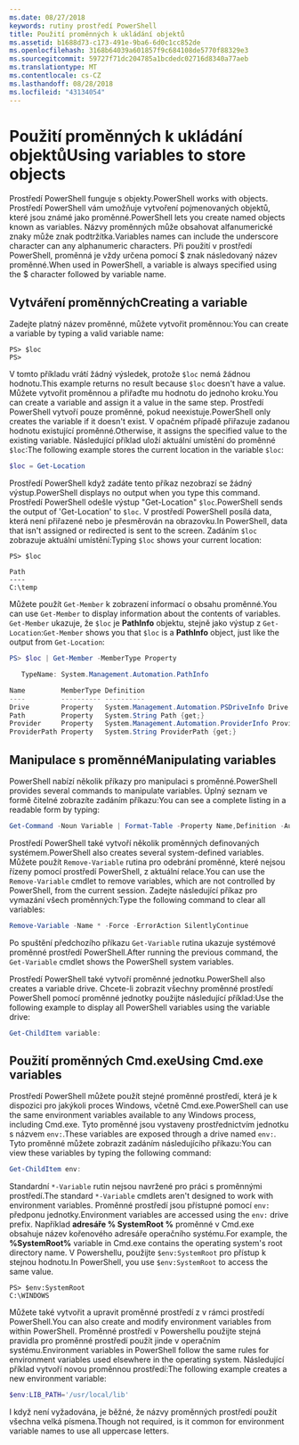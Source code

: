```yaml
---
ms.date: 08/27/2018
keywords: rutiny prostředí PowerShell
title: Použití proměnných k ukládání objektů
ms.assetid: b1688d73-c173-491e-9ba6-6d0c1cc852de
ms.openlocfilehash: 3168b64039a601857f9c684108de5770f88329e3
ms.sourcegitcommit: 59727f71dc204785a1bcdedc02716d8340a77aeb
ms.translationtype: MT
ms.contentlocale: cs-CZ
ms.lasthandoff: 08/28/2018
ms.locfileid: "43134054"
---
```

# <a name="using-variables-to-store-objects"></a><span data-ttu-id="a28fe-103">Použití proměnných k ukládání objektů</span><span class="sxs-lookup"><span data-stu-id="a28fe-103">Using variables to store objects</span></span>

<span data-ttu-id="a28fe-104">Prostředí PowerShell funguje s objekty.</span><span class="sxs-lookup"><span data-stu-id="a28fe-104">PowerShell works with objects.</span></span> <span data-ttu-id="a28fe-105">Prostředí PowerShell vám umožňuje vytvoření pojmenovaných objektů, které jsou známé jako proměnné.</span><span class="sxs-lookup"><span data-stu-id="a28fe-105">PowerShell lets you create named objects known as variables.</span></span>
<span data-ttu-id="a28fe-106">Názvy proměnných může obsahovat alfanumerické znaky může znak podtržítka.</span><span class="sxs-lookup"><span data-stu-id="a28fe-106">Variables names can include the underscore character can any alphanumeric characters.</span></span> <span data-ttu-id="a28fe-107">Při použití v prostředí PowerShell, proměnná je vždy určena pomocí \$ znak následovaný název proměnné.</span><span class="sxs-lookup"><span data-stu-id="a28fe-107">When used in PowerShell, a variable is always specified using the \$ character followed by variable name.</span></span>

## <a name="creating-a-variable"></a><span data-ttu-id="a28fe-108">Vytváření proměnných</span><span class="sxs-lookup"><span data-stu-id="a28fe-108">Creating a variable</span></span>

<span data-ttu-id="a28fe-109">Zadejte platný název proměnné, můžete vytvořit proměnnou:</span><span class="sxs-lookup"><span data-stu-id="a28fe-109">You can create a variable by typing a valid variable name:</span></span>

```
PS> $loc
PS>
```

<span data-ttu-id="a28fe-110">V tomto příkladu vrátí žádný výsledek, protože `$loc` nemá žádnou hodnotu.</span><span class="sxs-lookup"><span data-stu-id="a28fe-110">This example returns no result because `$loc` doesn't have a value.</span></span> <span data-ttu-id="a28fe-111">Můžete vytvořit proměnnou a přiřaďte mu hodnotu do jednoho kroku.</span><span class="sxs-lookup"><span data-stu-id="a28fe-111">You can create a variable and assign it a value in the same step.</span></span> <span data-ttu-id="a28fe-112">Prostředí PowerShell vytvoří pouze proměnné, pokud neexistuje.</span><span class="sxs-lookup"><span data-stu-id="a28fe-112">PowerShell only creates the variable if it doesn't exist.</span></span>
<span data-ttu-id="a28fe-113">V opačném případě přiřazuje zadanou hodnotu existující proměnné.</span><span class="sxs-lookup"><span data-stu-id="a28fe-113">Otherwise, it assigns the specified value to the existing variable.</span></span> <span data-ttu-id="a28fe-114">Následující příklad uloží aktuální umístění do proměnné `$loc`:</span><span class="sxs-lookup"><span data-stu-id="a28fe-114">The following example stores the current location in the variable `$loc`:</span></span>

```powershell
$loc = Get-Location
```

<span data-ttu-id="a28fe-115">Prostředí PowerShell když zadáte tento příkaz nezobrazí se žádný výstup.</span><span class="sxs-lookup"><span data-stu-id="a28fe-115">PowerShell displays no output when you type this command.</span></span> <span data-ttu-id="a28fe-116">Prostředí PowerShell odešle výstup "Get-Location" `$loc`.</span><span class="sxs-lookup"><span data-stu-id="a28fe-116">PowerShell sends the output of 'Get-Location' to `$loc`.</span></span> <span data-ttu-id="a28fe-117">V prostředí PowerShell posílá data, která není přiřazené nebo je přesměrován na obrazovku.</span><span class="sxs-lookup"><span data-stu-id="a28fe-117">In PowerShell, data that isn't assigned or redirected is sent to the screen.</span></span> <span data-ttu-id="a28fe-118">Zadáním `$loc` zobrazuje aktuální umístění:</span><span class="sxs-lookup"><span data-stu-id="a28fe-118">Typing `$loc` shows your current location:</span></span>

```
PS> $loc

Path
----
C:\temp
```

<span data-ttu-id="a28fe-119">Můžete použít `Get-Member` k zobrazení informací o obsahu proměnné.</span><span class="sxs-lookup"><span data-stu-id="a28fe-119">You can use `Get-Member` to display information about the contents of variables.</span></span> <span data-ttu-id="a28fe-120">`Get-Member` ukazuje, že `$loc` je **PathInfo** objektu, stejně jako výstup z `Get-Location`:</span><span class="sxs-lookup"><span data-stu-id="a28fe-120">`Get-Member` shows you that `$loc` is a **PathInfo** object, just like the output from `Get-Location`:</span></span>

```powershell
PS> $loc | Get-Member -MemberType Property

   TypeName: System.Management.Automation.PathInfo

Name         MemberType Definition
----         ---------- ----------
Drive        Property   System.Management.Automation.PSDriveInfo Drive {get;}
Path         Property   System.String Path {get;}
Provider     Property   System.Management.Automation.ProviderInfo Provider {...
ProviderPath Property   System.String ProviderPath {get;}
```

## <a name="manipulating-variables"></a><span data-ttu-id="a28fe-121">Manipulace s proměnné</span><span class="sxs-lookup"><span data-stu-id="a28fe-121">Manipulating variables</span></span>

<span data-ttu-id="a28fe-122">PowerShell nabízí několik příkazy pro manipulaci s proměnné.</span><span class="sxs-lookup"><span data-stu-id="a28fe-122">PowerShell provides several commands to manipulate variables.</span></span> <span data-ttu-id="a28fe-123">Úplný seznam ve formě čitelné zobrazíte zadáním příkazu:</span><span class="sxs-lookup"><span data-stu-id="a28fe-123">You can see a complete listing in a readable form by typing:</span></span>

```powershell
Get-Command -Noun Variable | Format-Table -Property Name,Definition -AutoSize -Wrap
```

<span data-ttu-id="a28fe-124">Prostředí PowerShell také vytvoří několik proměnných definovaných systémem.</span><span class="sxs-lookup"><span data-stu-id="a28fe-124">PowerShell also creates several system-defined variables.</span></span> <span data-ttu-id="a28fe-125">Můžete použít `Remove-Variable` rutina pro odebrání proměnné, které nejsou řízeny pomocí prostředí PowerShell, z aktuální relace.</span><span class="sxs-lookup"><span data-stu-id="a28fe-125">You can use the `Remove-Variable` cmdlet to remove variables, which are not controlled by PowerShell, from the current session.</span></span> <span data-ttu-id="a28fe-126">Zadejte následující příkaz pro vymazání všech proměnných:</span><span class="sxs-lookup"><span data-stu-id="a28fe-126">Type the following command to clear all variables:</span></span>

```powershell
Remove-Variable -Name * -Force -ErrorAction SilentlyContinue
```

<span data-ttu-id="a28fe-127">Po spuštění předchozího příkazu `Get-Variable` rutina ukazuje systémové proměnné prostředí PowerShell.</span><span class="sxs-lookup"><span data-stu-id="a28fe-127">After running the previous command, the `Get-Variable` cmdlet shows the PowerShell system variables.</span></span>

<span data-ttu-id="a28fe-128">Prostředí PowerShell také vytvoří proměnné jednotku.</span><span class="sxs-lookup"><span data-stu-id="a28fe-128">PowerShell also creates a variable drive.</span></span> <span data-ttu-id="a28fe-129">Chcete-li zobrazit všechny proměnné prostředí PowerShell pomocí proměnné jednotky použijte následující příklad:</span><span class="sxs-lookup"><span data-stu-id="a28fe-129">Use the following example to display all PowerShell variables using the variable drive:</span></span>

```powershell
Get-ChildItem variable:
```

## <a name="using-cmdexe-variables"></a><span data-ttu-id="a28fe-130">Použití proměnných Cmd.exe</span><span class="sxs-lookup"><span data-stu-id="a28fe-130">Using Cmd.exe variables</span></span>

<span data-ttu-id="a28fe-131">Prostředí PowerShell můžete použít stejné proměnné prostředí, která je k dispozici pro jakýkoli proces Windows, včetně Cmd.exe.</span><span class="sxs-lookup"><span data-stu-id="a28fe-131">PowerShell can use the same environment variables available to any Windows process, including Cmd.exe.</span></span> <span data-ttu-id="a28fe-132">Tyto proměnné jsou vystaveny prostřednictvím jednotku s názvem `env:`.</span><span class="sxs-lookup"><span data-stu-id="a28fe-132">These variables are exposed through a drive named `env:`.</span></span> <span data-ttu-id="a28fe-133">Tyto proměnné můžete zobrazit zadáním následujícího příkazu:</span><span class="sxs-lookup"><span data-stu-id="a28fe-133">You can view these variables by typing the following command:</span></span>

```powershell
Get-ChildItem env:
```

<span data-ttu-id="a28fe-134">Standardní `*-Variable` rutin nejsou navržené pro práci s proměnnými prostředí.</span><span class="sxs-lookup"><span data-stu-id="a28fe-134">The standard `*-Variable` cmdlets aren't designed to work with environment variables.</span></span> <span data-ttu-id="a28fe-135">Proměnné prostředí jsou přístupné pomocí `env:` předponu jednotky.</span><span class="sxs-lookup"><span data-stu-id="a28fe-135">Environment variables are accessed using the `env:` drive prefix.</span></span> <span data-ttu-id="a28fe-136">Například **adresáře % SystemRoot %** proměnné v Cmd.exe obsahuje název kořenového adresáře operačního systému.</span><span class="sxs-lookup"><span data-stu-id="a28fe-136">For example, the **%SystemRoot%** variable in Cmd.exe contains the operating system's root directory name.</span></span> <span data-ttu-id="a28fe-137">V Powershellu, použijte `$env:SystemRoot` pro přístup k stejnou hodnotu.</span><span class="sxs-lookup"><span data-stu-id="a28fe-137">In PowerShell, you use `$env:SystemRoot` to access the same value.</span></span>

```
PS> $env:SystemRoot
C:\WINDOWS
```

<span data-ttu-id="a28fe-138">Můžete také vytvořit a upravit proměnné prostředí z v rámci prostředí PowerShell.</span><span class="sxs-lookup"><span data-stu-id="a28fe-138">You can also create and modify environment variables from within PowerShell.</span></span> <span data-ttu-id="a28fe-139">Proměnné prostředí v Powershellu použijte stejná pravidla pro proměnné prostředí použít jinde v operačním systému.</span><span class="sxs-lookup"><span data-stu-id="a28fe-139">Environment variables in PowerShell follow the same rules for environment variables used elsewhere in the operating system.</span></span> <span data-ttu-id="a28fe-140">Následující příklad vytvoří novou proměnnou prostředí:</span><span class="sxs-lookup"><span data-stu-id="a28fe-140">The following example creates a new environment variable:</span></span>

```powershell
$env:LIB_PATH='/usr/local/lib'
```

<span data-ttu-id="a28fe-141">I když není vyžadována, je běžné, že názvy proměnných prostředí použít všechna velká písmena.</span><span class="sxs-lookup"><span data-stu-id="a28fe-141">Though not required, is it common for environment variable names to use all uppercase letters.</span></span>